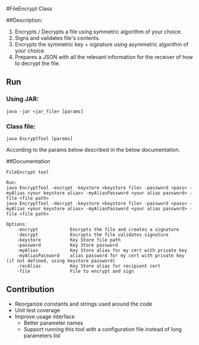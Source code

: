 #FileEncrypt Class

##Description:
1. Encrypts / Decrypts a file using symmetric algorithm of your choice.
2. Signs and validates file's contents.
3. Encrypts the symmetric key + signature using asymmetric algorithm of your choice.
4. Prepares a JSON with all the relevant information for the receiver of how to decrypt the file.

## Run
### Using JAR:
```
java -jar <jar_file> [params]
```

### Class file:
```
java EncryptTool [params]
```

According to the params below described in the below documentation.

##Documentation

```
FileEncrypt tool

Run:
java EncryptTool -encrypt -keystore <keystore file> -password <pass> -myAlias <your keystore alias> -myAliasPassword <your alias password> -file <file path>
java EncryptTool -decrypt -keystore <keystore file> -password <pass> -myAlias <your keystore alias> -myAliasPassword <your alias password> -file <file path>

Options:
    -encrypt            Encrypts the file and creates a signature
    -decrypt            Encrypts the file validates signature
    -keystore           Key Store file path
    -password           Key Store password
    -myAlias            Key Store alias for my cert with private key
    -myAliasPassword    alias password for my cert with private key (if not defined, using keystore password)
    -recAlias           Key Store alias for recipient cert
    -file               File to encrypt and sign
```

## Contribution
* Reorganize constants and strings used around the code
* Unit test coverage
* Improve usage interface
    * Better parameter names
    * Support running this tool with a configuration file instead of long parameters list